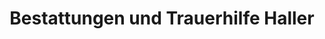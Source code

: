 ---
title: "Bestattungen und Trauerhilfe Haller"
url: /ebermannstadt/bestattungen-und-trauerhilfe-haller/
shop: Bestattungen
---